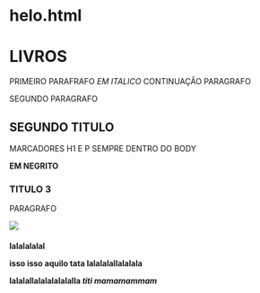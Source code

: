 # helo.html<!DOCTYPE html>
<html lang="pt-br">
<head>
    <meta charset="UTF-8">
    <meta name="viewport" content="width=device-width, initial-scale=1.0">
    <title>Document</title>
    <link rel="stylesheet" href="Helo.css">

</head>
<body>

<h1>LIVROS</h1>

  <p> PRIMEIRO PARAFRAFO <em>EM ITALICO</em> CONTINUAÇÃO PARAGRAFO</p>
<P> SEGUNDO PARAGRAFO</P>

<H2>SEGUNDO TITULO</H2>

<P> MARCADORES H1 E P SEMPRE DENTRO DO BODY</P>
<P> <strong>EM NEGRITO</strong></P>

<H3> TITULO 3</H3>
<P>PARAGRAFO</P>

<IMG SRC="https://www.google.com/imgres?imgurl=https%3A%2F%2Fimg.freepik.com%2Fvetores-gratis%2Fpilha-de-livros-de-design-plano-desenhado-a-mao_23-2149342941.jpg&tbnid=Mcx48jdCOdJGrM&vet=12ahUKEwiy6L7Tvs-AAxWdBbkGHeakCT8QMygmegUIARDAAg..i&imgrefurl=https%3A%2F%2Fbr.freepik.com%2Ffotos-vetores-gratis%2Flivros&docid=0fILTN0CAh0EoM&w=626&h=626&q=LIVROS&ved=2ahUKEwiy6L7Tvs-AAxWdBbkGHeakCT8QMygmegUIARDAAg">

<h4>lalalalalal<h4\>

<p class="navy"> isso isso aquilo <strong>tata<strong\> lalalalallalalala<p\>

<p class="blue"> lalalallalalalalalalla <em>titi<em\> mamamammam<p\>

</body>
</html>
